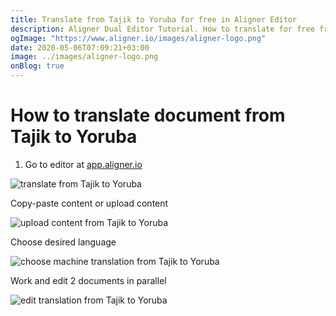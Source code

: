 ```yaml
---
title: Translate from Tajik to Yoruba for free in Aligner Editor
description: Aligner Dual Editor Tutorial. How to translate for free from Tajik to Yoruba. Aligner is multilingual document management platform. 
ogImage: "https://www.aligner.io/images/aligner-logo.png"
date: 2020-05-06T07:09:21+03:00
image: ../images/aligner-logo.png
onBlog: true
---
```


# How to translate document from Tajik to Yoruba

1. Go to editor at [app.aligner.io](https://app.aligner.io "Aligner App web page")

![translate from Tajik to Yoruba](../aligner-blank-editor.png "translate from Tajik to Yoruba")

Copy-paste content or upload content

![upload content from Tajik to Yoruba](../aligner-uploaded-document.png "upload content from Tajik to Yoruba")

Choose desired language

![choose machine translation from Tajik to Yoruba](../aligner-language-dropdown.png "choose machine translation from Tajik to Yoruba")

Work and edit 2 documents in parallel

![edit translation from Tajik to Yoruba](../aligner-double-sitded-editor.png "edit translation from Tajik to Yoruba")

